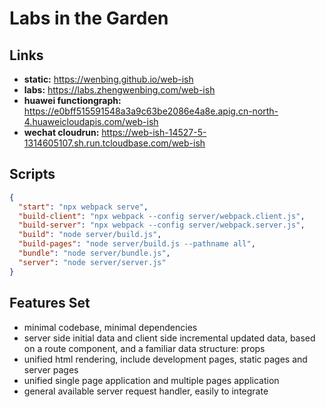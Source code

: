 # Labs in the Garden

## Links

- **static:** https://wenbing.github.io/web-ish
- **labs:** https://labs.zhengwenbing.com/web-ish
- **huawei functiongraph:** https://e0bff515591548a3a9c63be2086e4a8e.apig.cn-north-4.huaweicloudapis.com/web-ish
- **wechat cloudrun:** https://web-ish-14527-5-1314605107.sh.run.tcloudbase.com/web-ish

## Scripts

```json
{
  "start": "npx webpack serve",
  "build-client": "npx webpack --config server/webpack.client.js",
  "build-server": "npx webpack --config server/webpack.server.js",
  "build": "node server/build.js",
  "build-pages": "node server/build.js --pathname all",
  "bundle": "node server/bundle.js",
  "server": "node server/server.js"
}
```

## Features Set

- minimal codebase, minimal dependencies
- server side initial data and client side incremental updated data,
  based on a route component, and a familiar data structure: props
- unified html rendering, include development pages, static pages and server pages
- unified single page application and multiple pages application
- general available server request handler, easily to integrate
